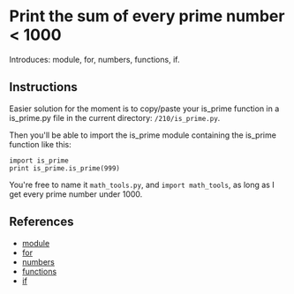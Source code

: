 # Print the sum of every prime number < 1000

Introduces: module, for, numbers, functions, if.

## Instructions

Easier solution for the moment is to copy/paste your is_prime function
in a is_prime.py file in the current directory: `/210/is_prime.py`.

Then you'll be able to import the is_prime module containing the
is_prime function like this:

```
import is_prime
print is_prime.is_prime(999)
```

You're free to name it `math_tools.py`, and `import math_tools`, as
long as I get every prime number under 1000.

## References
 - [module](https://docs.python.org/3.4/library/sys.html)
 - [for](https://docs.python.org/3/tutorial/controlflow.html#for-statements)
 - [numbers](https://docs.python.org/3/tutorial/introduction.html#numbers)
 - [functions](https://docs.python.org/3/tutorial/controlflow.html#defining-functions)
 - [if](https://docs.python.org/3/tutorial/controlflow.html#if-statements)
